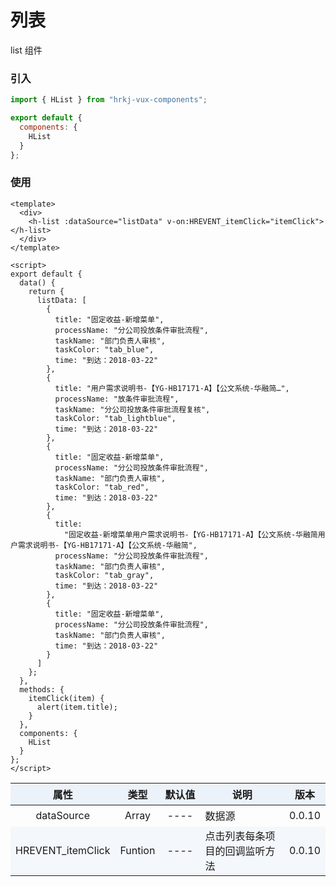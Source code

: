 # 列表

list 组件

<list />

### 引入

```js
import { HList } from "hrkj-vux-components";

export default {
  components: {
    HList
  }
};
```

### 使用

```vue
<template>
  <div>
    <h-list :dataSource="listData" v-on:HREVENT_itemClick="itemClick"> </h-list>
  </div>
</template>

<script>
export default {
  data() {
    return {
      listData: [
        {
          title: "固定收益-新增菜单",
          processName: "分公司投放条件审批流程",
          taskName: "部门负责人审核",
          taskColor: "tab_blue",
          time: "到达：2018-03-22"
        },
        {
          title: "用户需求说明书-【YG-HB17171-A】【公文系统-华融简…",
          processName: "放条件审批流程",
          taskName: "分公司投放条件审批流程复核",
          taskColor: "tab_lightblue",
          time: "到达：2018-03-22"
        },
        {
          title: "固定收益-新增菜单",
          processName: "分公司投放条件审批流程",
          taskName: "部门负责人审核",
          taskColor: "tab_red",
          time: "到达：2018-03-22"
        },
        {
          title:
            "固定收益-新增菜单用户需求说明书-【YG-HB17171-A】【公文系统-华融简用户需求说明书-【YG-HB17171-A】【公文系统-华融简",
          processName: "分公司投放条件审批流程",
          taskName: "部门负责人审核",
          taskColor: "tab_gray",
          time: "到达：2018-03-22"
        },
        {
          title: "固定收益-新增菜单",
          processName: "分公司投放条件审批流程",
          taskName: "部门负责人审核",
          time: "到达：2018-03-22"
        }
      ]
    };
  },
  methods: {
    itemClick(item) {
      alert(item.title);
    }
  },
  components: {
    HList
  }
};
</script>
```

<test />

|      属性      | 类型  | 默认值 | 说明   | 版本 |
| :------------: | :---: | :----: | :----- | :----- |
| dataSource | Array |  ----  | 数据源 | 0.0.10 |
| HREVENT_itemClick | Funtion |  ----  | 点击列表每条项目的回调监听方法 | 0.0.10 |

<style scoped>
    table {
      width: 100%; /*表格宽度*/
      border-collapse: collapse; /*使用单一线条的边框*/
      empty-cells: show; /*单元格无内容依旧绘制边框*/
    }
	
  table th,td {
    height: 35px; /*统一每一行的默认高度*/
  }
	
  table th {
      font-weight: bold; /*加粗*/
      text-align: center !important; /*内容居中，加上 !important 避免被 Markdown 样式覆盖*/
      background: #ECF2F9; /*背景色*/
      white-space: nowrap; /*表头内容强制在一行显示*/
  }
	
  /* 隔行变色 */
  table tbody tr:nth-child(2n) {
      background: #F4F7FB; 
  }
  /* 悬浮变色 */
  /* table tr:hover {
      background: #B2B2B2; 
  }
	 */
  /* 首列不换行 */
  table td:nth-child(1) {
      white-space: nowrap; 
  }
  /* 指定列宽度 */
  table th:nth-of-type(4) {  
    width: 100%;
    white-space: nowrap;
  }
</style>
